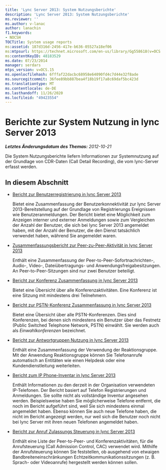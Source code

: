 ```yaml
---
title: 'Lync Server 2013: System Nutzungsberichte'
description: 'Lync Server 2013: System Nutzungsberichte'
ms.reviewer: ''
ms.author: v-lanac
author: lanachin
f1.keywords:
- NOCSH
TOCTitle: System usage reports
ms:assetid: 187d316d-2456-417e-b636-05527a18ef06
ms:mtpsurl: https://technet.microsoft.com/en-us/library/Gg558618(v=OCS.15)
ms:contentKeyID: 48183529
ms.date: 07/23/2014
manager: serdars
mtps_version: v=OCS.15
ms.openlocfilehash: 6fffaf22dacbc68958e64090fd4c7d44e32f8ade
ms.sourcegitcommit: 36fee89bb887bea4f18b19f17a8c69daf5bc423d
ms.translationtype: MT
ms.contentlocale: de-DE
ms.lasthandoff: 11/26/2020
ms.locfileid: "49423554"
---
```

# <a name="system-usage-reports-in-lync-server-2013"></a>Berichte zur System Nutzung in lync Server 2013

<div data-xmlns="http://www.w3.org/1999/xhtml">

<div class="topic" data-xmlns="http://www.w3.org/1999/xhtml" data-msxsl="urn:schemas-microsoft-com:xslt" data-cs="https://msdn.microsoft.com/">

<div data-asp="https://msdn2.microsoft.com/asp">



</div>

<div id="mainSection">

<div id="mainBody">

<span> </span>

_**Letztes Änderungsdatum des Themas:** 2012-10-21_

Die System Nutzungsberichte liefern Informationen zur Systemnutzung auf der Grundlage von CDR-Daten (Call Detail Recording), die vom lync-Server erfasst werden.

<div>

## <a name="in-this-section"></a>In diesem Abschnitt

  - [Bericht zur Benutzerregistrierung in lync Server 2013](lync-server-2013-user-registration-report.md)
    
    Bietet eine Zusammenfassung der Benutzerkonnektivität zur lync Server 2013-Bereitstellung auf der Grundlage von Registrierungs Ereignissen wie Benutzeranmeldungen. Der Bericht bietet eine Möglichkeit zum Anzeigen interner und externer Anmeldungen sowie zum Vergleichen der Anzahl der Benutzer, die sich bei lync Server 2013 angemeldet haben, mit der Anzahl der Benutzer, die den Dienst tatsächlich verwendet haben, während Sie angemeldet waren.

  - [Zusammenfassungsbericht zur Peer-zu-Peer-Aktivität in lync Server 2013](lync-server-2013-peer-to-peer-activity-summary-report.md)
    
    Enthält eine Zusammenfassung der Peer-to-Peer-Sofortnachrichten-, Audio-, Video-, Dateiübertragungs- und Anwendungsfreigabesitzungen. An Peer-to-Peer-Sitzungen sind nur zwei Benutzer beteiligt.

  - [Bericht zur Konferenz Zusammenfassung in lync Server 2013](lync-server-2013-conference-summary-report.md)
    
    Bietet eine Übersicht über alle Konferenzaktivitäten. Eine Konferenz ist eine Sitzung mit mindestens drei Teilnehmern.

  - [Bericht zur PSTN-Konferenz Zusammenfassung in lync Server 2013](lync-server-2013-pstn-conference-summary-report.md)
    
    Bietet eine Übersicht über alle PSTN-Konferenzen. Dies sind Konferenzen, bei denen sich mindestens ein Benutzer über das Festnetz (Public Switched Telephone Network, PSTN) einwählt. Sie werden auch als *Einwahlkonferenzen* bezeichnet.

  - [Bericht zur Antwortgruppen Nutzung in lync Server 2013](lync-server-2013-response-group-usage-report.md)
    
    Enthält eine Zusammenfassung der Verwendung der Reaktionsgruppe. Mit der Anwendung Reaktionsgruppe können Sie Telefonanrufe automatisch an Entitäten wie einen Helpdesk oder eine Kundendienstleitung weiterleiten.

  - [Bericht zum IP Phone-Inventar in lync Server 2013](lync-server-2013-ip-phone-inventory-report.md)
    
    Enthält Informationen zu den derzeit in der Organisation verwendeten IP-Telefonen. Der Bericht basiert auf Telefon Registrierungen und Anmeldungen. Sie sollte nicht als vollständige Inventur angesehen werden. Beispielsweise haben Sie möglicherweise Telefone entfernt, die noch im Bericht aufgeführt sind, weil Sie sich mindestens einmal angemeldet haben. Ebenso können Sie auch neue Telefone haben, die nicht im Bericht angezeigt werden, nur weil sich die Benutzer noch nicht bei lync Server mit ihren neuen Telefonen angemeldet haben.

  - [Bericht zur Anruf Zulassungs Steuerung in lync Server 2013](lync-server-2013-call-admission-control-report.md)
    
    Enthält eine Liste der Peer-to-Peer- und Konferenzaktivitäten, für die Anrufsteuerung (Call Admission Control, CAC) verwendet wird. Mithilfe der Anrufsteuerung können Sie feststellen, ob ausgehend von etwaigen Bandbreiteneinschränkungen Echtzeitkommunikationssitzungen (z. B. Sprach- oder Videoanrufe) hergestellt werden können sollen.

</div>

</div>

<span> </span>

</div>

</div>

</div>

